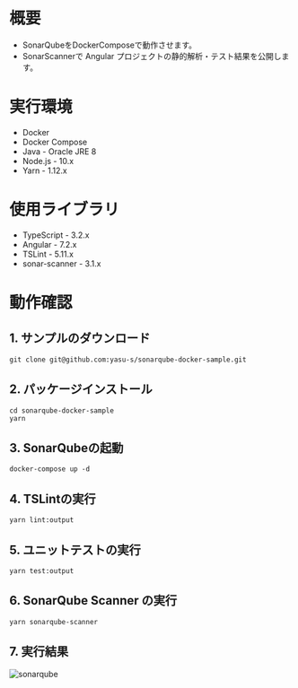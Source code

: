 # 概要

* SonarQubeをDockerComposeで動作させます。
* SonarScannerで Angular プロジェクトの静的解析・テスト結果を公開します。

# 実行環境

* Docker
* Docker Compose 
* Java - Oracle JRE 8
* Node.js - 10.x
* Yarn - 1.12.x

# 使用ライブラリ

* TypeScript - 3.2.x
* Angular - 7.2.x
* TSLint - 5.11.x
* sonar-scanner - 3.1.x

# 動作確認

## 1. サンプルのダウンロード

```
git clone git@github.com:yasu-s/sonarqube-docker-sample.git
```

## 2. パッケージインストール  

```
cd sonarqube-docker-sample
yarn
```

## 3. SonarQubeの起動  

```
docker-compose up -d
```

## 4. TSLintの実行

```
yarn lint:output
```

## 5. ユニットテストの実行

```
yarn test:output
```

## 6. SonarQube Scanner の実行

```
yarn sonarqube-scanner
```

## 7. 実行結果

![sonarqube](https://user-images.githubusercontent.com/2668146/52160820-58cf3000-26ff-11e9-8903-958e7f502f58.png)
